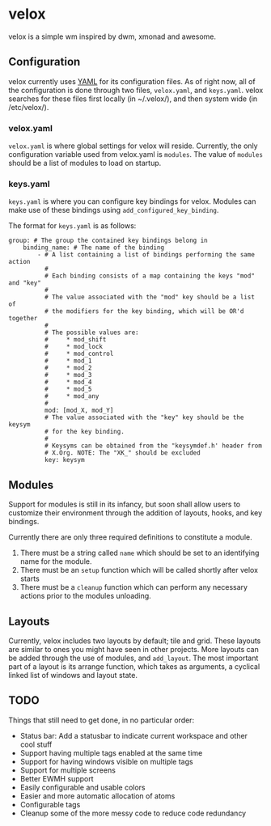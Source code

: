 velox
=====
velox is a simple wm inspired by dwm, xmonad and awesome.

Configuration
-------------
velox currently uses [YAML] for its configuration files. As of right now, all of
the configuration is done through two files, `velox.yaml`, and `keys.yaml`. velox
searches for these files first locally (in ~/.velox/), and then system wide
(in /etc/velox/).

### velox.yaml
`velox.yaml` is where global settings for velox will reside. Currently, the only
configuration variable used from velox.yaml is `modules`. The value of `modules`
should be a list of modules to load on startup.

### keys.yaml
`keys.yaml` is where you can configure key bindings for velox. Modules can make
use of these bindings using `add_configured_key_binding`.

The format for `keys.yaml` is as follows:

    group: # The group the contained key bindings belong in
        binding_name: # The name of the binding
            - # A list containing a list of bindings performing the same action
              #
              # Each binding consists of a map containing the keys "mod" and "key"
              #
              # The value associated with the "mod" key should be a list of
              # the modifiers for the key binding, which will be OR'd together
              #
              # The possible values are:
              #     * mod_shift
              #     * mod_lock
              #     * mod_control
              #     * mod_1
              #     * mod_2
              #     * mod_3
              #     * mod_4
              #     * mod_5
              #     * mod_any
              #
              mod: [mod_X, mod_Y]
              # The value associated with the "key" key should be the keysym
              # for the key binding.
              #
              # Keysyms can be obtained from the "keysymdef.h' header from
              # X.Org. NOTE: The "XK_" should be excluded
              key: keysym

Modules
-------
Support for modules is still in its infancy, but soon shall allow users to
customize their environment through the addition of layouts, hooks, and
key bindings.

Currently there are only three required definitions to constitute a module.

1. There must be a string called `name` which should be set to an identifying
name for the module.
2. There must be an `setup` function which will be called shortly after
velox starts
3. There must be a `cleanup` function which can perform any necessary actions
prior to the modules unloading.

Layouts
-------
Currently, velox includes two layouts by default; tile and grid. These layouts
are similar to ones you might have seen in other projects. More layouts can be
added through the use of modules, and `add_layout`. The most important part of
a layout is its arrange function, which takes as arguments, a cyclical linked
list of windows and layout state.

TODO
----
Things that still need to get done, in no particular order:

* Status bar: Add a statusbar to indicate current workspace and other cool
stuff
* Support having multiple tags enabled at the same time
* Support for having windows visible on multiple tags
* Support for multiple screens
* Better EWMH support
* Easily configurable and usable colors
* Easier and more automatic allocation of atoms
* Configurable tags
* Cleanup some of the more messy code to reduce code redundancy

[YAML]: http://www.yaml.org/

<!-- vim: set ft=mkd tw=80 spell spelllang=en fo=ctroqln : -->

